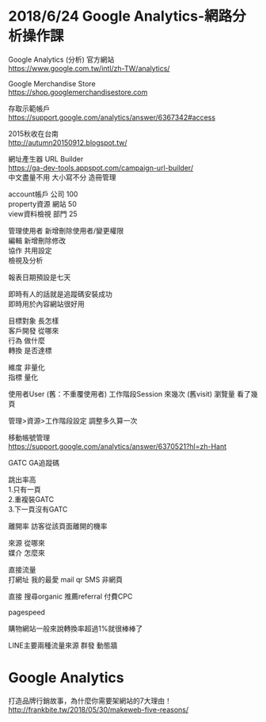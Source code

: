 # 2018/6/24 Google Analytics-網路分析操作課
Google Analytics (分析) 官方網站  
https://www.google.com.tw/intl/zh-TW/analytics/  
  
Google Merchandise Store  
https://shop.googlemerchandisestore.com  
  
存取示範帳戶  
https://support.google.com/analytics/answer/6367342#access  
  
2015秋收在台南  
http://autumn20150912.blogspot.tw/  
  
網址產生器 URL Builder  
https://ga-dev-tools.appspot.com/campaign-url-builder/  
中文盡量不用 大小寫不分 造冊管理  

account帳戶  公司  100  
property資源  網站  50  
view資料檢視  部門  25  

管理使用者 新增刪除使用者/變更權限  
編輯 新增刪除修改  
協作 共用設定  
檢視及分析 

報表日期預設是七天  

即時有人的話就是追蹤碼安裝成功  
即時用於內容網站很好用

目標對象 長怎樣  
客戶開發 從哪來  
行為 做什麼  
轉換 是否達標  

維度 非量化  
指標 量化  
  
使用者User (舊：不重覆使用者)
工作階段Session 來幾次 (舊visit)
瀏覽量 看了幾頁  
  
管理>資源>工作階段設定 調整多久算一次  

移動帳號管理  
https://support.google.com/analytics/answer/6370521?hl=zh-Hant  

GATC GA追蹤碼  
  
跳出率高  
1.只有一頁  
2.重複裝GATC  
3.下一頁沒有GATC  

離開率  訪客從該頁面離開的機率  

來源 從哪來  
媒介 怎麼來  
  
直接流量  
打網址 我的最愛  mail qr SMS 非網頁  
  
直接
搜尋organic
推薦referral
付費CPC

pagespeed 

購物網站一般來說轉換率超過1%就很棒棒了  

LINE主要兩種流量來源
群發
動態牆



# Google Analytics

打造品牌行銷故事，為什麼你需要架網站的7大理由！  
http://frankbite.tw/2018/05/30/makeweb-five-reasons/   